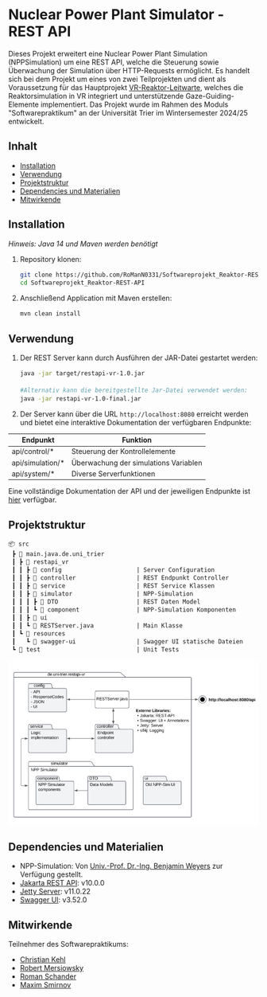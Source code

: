 # Nuclear Power Plant Simulator - REST API

Dieses Projekt erweitert eine Nuclear Power Plant Simulation (NPPSimulation) um eine REST API, welche 
die Steuerung sowie Überwachung der Simulation über HTTP-Requests ermöglicht.
Es handelt sich bei dem Projekt um eines von zwei Teilprojekten und dient als Voraussetzung für das Hauptprojekt 
[VR-Reaktor-Leitwarte](https://github.com/RoManN0331/Softwareprojekt_VR-Reaktor-Leitwarte), welches die Reaktorsimulation 
in VR integriert und unterstützende Gaze-Guiding-Elemente implementiert.
Das Projekt wurde im Rahmen des Moduls "Softwarepraktikum" an der Universität Trier im Wintersemester 2024/25 entwickelt.

## Inhalt
- [Installation](#installation)
- [Verwendung](#verwendung)
- [Projektstruktur](#projektstruktur)
- [Dependencies und Materialien](#dependencies-und-materialien)
- [Mitwirkende](#mitwirkende)

## Installation

_Hinweis: Java 14 und Maven werden benötigt_ 

1. Repository klonen:
    ```sh
    git clone https://github.com/RoManN0331/Softwareprojekt_Reaktor-REST-API.git
    cd Softwareprojekt_Reaktor-REST-API
    ```

2. Anschließend Application mit Maven erstellen:
    ```sh
    mvn clean install
    ```
   
## Verwendung
1. Der REST Server kann durch Ausführen der JAR-Datei gestartet werden:
    ```sh
    java -jar target/restapi-vr-1.0.jar
   
    #Alternativ kann die bereitgestellte Jar-Datei verwendet werden:
    java -jar restapi-vr-1.0-final.jar
    ```

2. Der Server kann über die URL `http://localhost:8080` erreicht werden und bietet eine interaktive Dokumentation der verfügbaren Endpunkte:

| Endpunkt         | Funktion                              |
|------------------|---------------------------------------|
| api/control/*    | Steuerung der Kontrollelemente        |
| api/simulation/* | Überwachung der simulations Variablen |
| api/system/*     | Diverse Serverfunktionen              |

Eine vollständige Dokumentation der API und der jeweiligen Endpunkte ist [hier](docs/index.md) verfügbar. 

## Projektstruktur

```plaintext
📦 src
 ┣ 📂 main.java.de.uni_trier         
 ┃ ┣ 📂 restapi_vr                   
 ┃ ┃ ┣ 📂 config                     | Server Configuration
 ┃ ┃ ┣ 📂 controller                 | REST Endpunkt Controller
 ┃ ┃ ┣ 📂 service                    | REST Service Klassen
 ┃ ┃ ┣ 📂 simulator                  | NPP-Simulation
 ┃ ┃ ┃ ┣ 📂 DTO                      | REST Daten Model
 ┃ ┃ ┃ ┗ 📂 component                | NPP-Simulation Komponenten
 ┃ ┃ ┣ 📂 ui                         
 ┃ ┃ ┗ 📄 RESTServer.java            | Main Klasse
 ┃ ┗ 📂 resources                    
 ┃   ┗ 📂 swagger-ui                 | Swagger UI statische Dateien
 ┗ 📂 test                           | Unit Tests
```

<img src="docs/Reaktor-REST-API-Paketdiagramm-Final.svg" alt="Paketdiagramm">

## Dependencies und Materialien
- NPP-Simulation: Von [Univ.-Prof. Dr.-Ing. Benjamin Weyers](https://www.uni-trier.de/universitaet/fachbereiche-faecher/fachbereich-iv/faecher/informatikwissenschaften/professuren/human-computer-interaction/team/benjamin-weyers) zur Verfügung gestellt. 
- [Jakarta REST API](https://mvnrepository.com/artifact/jakarta.platform/jakarta.jakartaee-web-api/10.0.0): v10.0.0
- [Jetty Server](https://mvnrepository.com/artifact/org.eclipse.jetty): v11.0.22
- [Swagger UI](https://swagger.io/tools/swagger-ui/): v3.52.0

## Mitwirkende
Teilnehmer des Softwarepraktikums: 
- [Christian Kehl](https://github.com/Chrizzly02)
- [Robert Mersiowsky](https://github.com/rmers)
- [Roman Schander](https://github.com/RoManN0331)
- [Maxim Smirnov](https://github.com/masmir123)